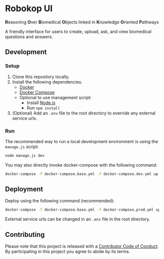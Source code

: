 # Robokop UI
**R**easoning **O**ver **B**iomedical **O**bjects linked in **K**nowledge **O**riented **P**athways

A friendly interface for users to create, upload, ask, and view biomedical questions and answers.

## Development

### Setup

1. Clone this repository locally.
2. Install the following dependencies.
    * [Docker](https://docs.docker.com/get-docker/)
    * [Docker Compose](https://docs.docker.com/compose/install/)
    * Optional to use management script:
		* Install [Node.js](https://nodejs.org/)
		* Run `npm install`
3. (Optional) Add an `.env` file to the root directory to override any external service urls.

### Run

The recommended way to run a local development environment is using the `manage.js` script: 
```bash
node manage.js dev
```

You may also directly invoke docker-compose with the following command:

```bash
docker-compose -f docker-compose.base.yml -f docker-compose.dev.yml up --build
```

## Deployment

Deploy using the following command (recommended):
```bash
docker-compose -f docker-compose.base.yml -f docker-compose.prod.yml up --build --renew-anon-volumes --abort-on-container-exit
```

External service urls can be changed in an `.env` file in the root directory.

## Contributing

Please note that this project is released with a [Contributor Code of Conduct](CODE_OF_CONDUCT.md). By participating in this project you agree to abide by its terms.
